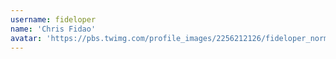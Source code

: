 ```yaml
---
username: fideloper
name: 'Chris Fidao'
avatar: 'https://pbs.twimg.com/profile_images/2256212126/fideloper_normal.jpg'
---
```

